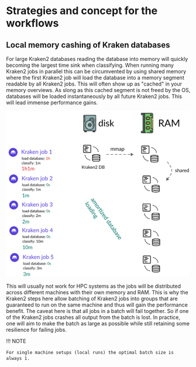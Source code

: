 # Strategies and concept for the workflows

## Local memory cashing of Kraken databases

For large Kraken2 databases reading the database into memory will quickly becoming the
largest time sink when classifying. When running many Kraken2 jobs in parallel this can
be circumvented by using shared memory where the first Kraken2 job will load the database
into a memory segment readable by all Kraken2 jobs. This will often show up as "cached"
in your memory overviews. As slong as this cached segment is not freed by the OS, databases
will be loaded instantaneously by all future Kraken2 jobs. This will lead immense performance
gains.

![Memory strategy for Kraken2](mmap.png)

This will usually not work for HPC systems as the jobs will be distributed across different
machines with their own memory and RAM. This is why the Kraken2 steps here allow batching
of Kraken2 jobs into groups that are guaranteed to run on the same machine and thus will
gain the performance benefit. The caveat here is that all jobs in a batch will fail together.
So if one of the Kraken2 jobs crashes all output from the batch is lost. In practice, one
will aim to make the batch as large as possible while still retaining some resilience
for failing jobs.

!!! NOTE

    For single machine setups (local runs) the optimal batch size is always 1.